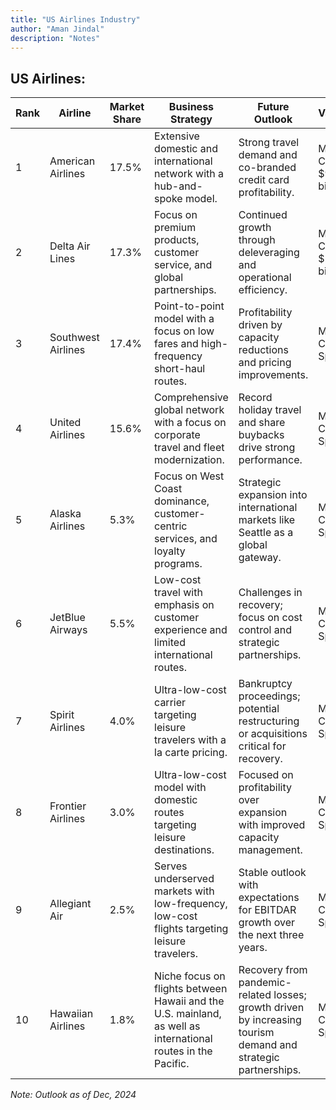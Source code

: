```yaml
---
title: "US Airlines Industry"
author: "Aman Jindal"
description: "Notes"
---
```


## US Airlines:

| **Rank** | **Airline**             | **Market Share** | **Business Strategy**                                                                                     | **Future Outlook**                                                                                                                                                                 | **Valuation**                      | **Public/Private** |
|----------|-------------------------|------------------|-----------------------------------------------------------------------------------------------------------|-----------------------------------------------------------------------------------------------------------------------------------------------------------------------------------|------------------------------------|--------------------|
| 1        | American Airlines       | 17.5%            | Extensive domestic and international network with a hub-and-spoke model.                                   | Strong travel demand and co-branded credit card profitability.                                                                              | Market Cap: $9.05 billion          | Public             |
| 2        | Delta Air Lines         | 17.3%            | Focus on premium products, customer service, and global partnerships.                                       | Continued growth through deleveraging and operational efficiency.                                                                          | Market Cap: $21.81 billion         | Public             |
| 3        | Southwest Airlines      | 17.4%            | Point-to-point model with a focus on low fares and high-frequency short-haul routes.                       | Profitability driven by capacity reductions and pricing improvements.                                                                      | Market Cap: Not Specified          | Public             |
| 4        | United Airlines         | 15.6%            | Comprehensive global network with a focus on corporate travel and fleet modernization.                     | Record holiday travel and share buybacks drive strong performance.                                                                         | Market Cap: Not Specified          | Public             |
| 5        | Alaska Airlines         | 5.3%             | Focus on West Coast dominance, customer-centric services, and loyalty programs.                            | Strategic expansion into international markets like Seattle as a global gateway.                                                           | Market Cap: Not Specified          | Public             |
| 6        | JetBlue Airways         | 5.5%             | Low-cost travel with emphasis on customer experience and limited international routes.                      | Challenges in recovery; focus on cost control and strategic partnerships.                                                                  | Market Cap: Not Specified          | Public             |
| 7        | Spirit Airlines         | 4.0%             | Ultra-low-cost carrier targeting leisure travelers with a la carte pricing.                                | Bankruptcy proceedings; potential restructuring or acquisitions critical for recovery.                                                     | Market Cap: Not Specified          | Public             |
| 8        | Frontier Airlines       | 3.0%             | Ultra-low-cost model with domestic routes targeting leisure destinations.                                  | Focused on profitability over expansion with improved capacity management.                                                                 | Market Cap: Not Specified          | Public             |
| 9        | Allegiant Air           | 2.5%             | Serves underserved markets with low-frequency, low-cost flights targeting leisure travelers.               | Stable outlook with expectations for EBITDAR growth over the next three years.                                                             | Market Cap: Not Specified          | Public             |
| 10       | Hawaiian Airlines       | 1.8%             | Niche focus on flights between Hawaii and the U.S. mainland, as well as international routes in the Pacific. | Recovery from pandemic-related losses; growth driven by increasing tourism demand and strategic partnerships.                               | Market Cap: Not Specified          | Public             |

*Note: Outlook as of Dec, 2024*